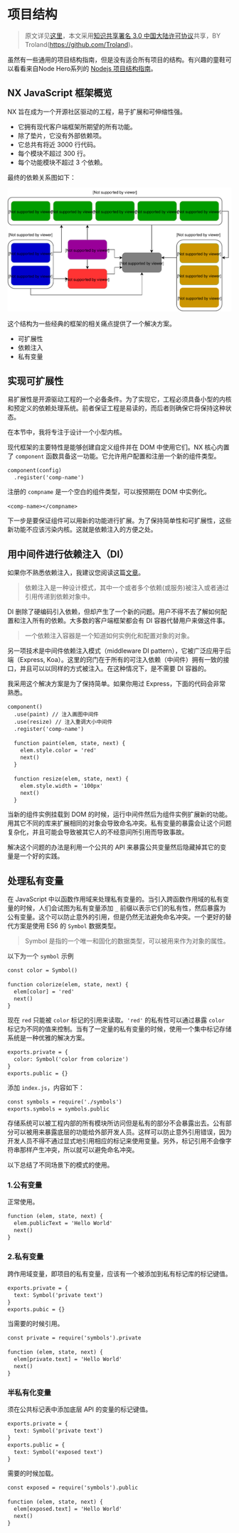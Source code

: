 # 项目结构

> 原文详见[这里](https://blog.risingstack.com/writing-a-javascript-framework-project-structuring/)，本文采用[知识共享署名 3.0 中国大陆许可协议](http://creativecommons.org/licenses/by/3.0/cn/)共享，BY Troland(https://github.com/Troland)。

虽然有一些通用的项目结构指南，但是没有适合所有项目的结构。有兴趣的童鞋可以看看来自Node Hero系列的 [Nodejs 项目结构指南](https://blog.risingstack.com/node-hero-node-js-project-structure-tutorial/)。

## NX JavaScript 框架概览

NX 旨在成为一个开源社区驱动的工程，易于扩展和可伸缩性强。

- 它拥有现代客户端框架所期望的所有功能。
- 除了垫片，它没有外部依赖项。
- 它总共有将近 3000 行代码。
- 每个模块不超过 300 行。
- 每个功能模块不超过 3 个依赖。

最终的依赖关系图如下：

![](./assets/javascript_framework_in_2016_the_nx_project_structure.svg)

这个结构为一些经典的框架的相关痛点提供了一个解决方案。

- 可扩展性
- 依赖注入
- 私有变量

## 实现可扩展性

易扩展性是开源驱动工程的一个必备条件。为了实现它，工程必须具备小型的内核和预定义的依赖处理系统。前者保证工程是易读的，而后者则确保它将保持这种状态。

在本节中，我将专注于设计一个小型内核。

现代框架的主要特性是能够创建自定义组件并在 DOM 中使用它们。NX 核心内置了 `component` 函数具备这一功能。它允许用户配置和注册一个新的组件类型。

```
component(config)
  .register('comp-name')
```

注册的 `compname` 是一个空白的组件类型，可以按预期在 DOM 中实例化。

`<comp-name></compname>`

下一步是要保证组件可以用新的功能进行扩展。为了保持简单性和可扩展性，这些新功能不应该污染内核。这就是依赖注入的方便之处。

## 用中间件进行依赖注入（DI）

如果你不熟悉依赖注入，我建议您阅读这篇[文章](https://blog.risingstack.com/dependency-injection-in-node-js)。

> 依赖注入是一种设计模式，其中一个或者多个依赖(或服务)被注入或者通过引用传递到依赖对象中。

DI 删除了硬编码引入依赖，但却产生了一个新的问题。用户不得不去了解如何配置和注入所有的依赖。大多数的客户端框架都会有 DI 容器代替用户来做这件事。

> 一个依赖注入容器是一个知道如何实例化和配置对象的对象。

另一项技术是中间件依赖注入模式（middleware DI pattern），它被广泛应用于后端（Express, Koa）。这里的窍门在于所有的可注入依赖（中间件）拥有一致的接口，并且可以以同样的方式被注入。在这种情况下，是不需要 DI 容器的。

我采用这个解决方案是为了保持简单。如果你用过 Express，下面的代码会非常熟悉。

```
component()
  .use(paint) // 注入画图中间件
  .use(resize) // 注入重调大小中间件
  .register('comp-name')

  function paint(elem, state, next) {
    elem.style.color = 'red'
    next()
  }

  function resize(elem, state, next) {
    elem.style.width = '100px'
    next()
  }
```

当新的组件实例挂载到 DOM 的时候，运行中间件然后为组件实例扩展新的功能。用其它不同的库来扩展相同的对象会导致命名冲突。私有变量的暴露会让这个问题复杂化，并且可能会导致被其它人的不经意间所引用而导致事故。



解决这个问题的办法是利用一个公共的 API 来暴露公共变量然后隐藏掉其它的变量是一个好的实践。

## 处理私有变量

在 JavaScript 中以函数作用域来处理私有变量的。当引入跨函数作用域的私有变量的时候，人们会试图为私有变量添加 `_` 前缀以表示它们的私有性，然后暴露为公有变量。这个可以防止意外的引用，但是仍然无法避免命名冲突。一个更好的替代方案是使用 ES6 的 `Symbol` 数据类型。

> Symbol 是指的一个唯一和固化的数据类型，可以被用来作为对象的属性。

以下为一个 `symbol` 示例

```
const color = Symbol()

function colorize(elem, state, next) {
  elem[color] = 'red'
  next()
}
```

现在 `red` 只能被 `color` 标记的引用来读取。`'red'` 的私有性可以通过暴露 `color` 标记为不同的值来控制。当有了一定量的私有变量的时候，使用一个集中标记存储系统是一种优雅的解决方案。

```
exports.private = {
  color: Symbol('color from colorize')
}
exports.public = {}
```

添加 `index.js`，内容如下：

```
const symbols = require('./symbols')
exports.symbols = symbols.public
```

存储系统可以被工程内部的所有模块所访问但是私有的部分不会暴露出去。公有部分可以被用来暴露底层的功能给外部开发人员。这样可以防止意外引用错误，因为开发人员不得不通过显式地引用相应的标记来使用变量。另外，标记引用不会像字符串那样产生冲突，所以就可以避免命名冲突。

以下总结了不同场景下的模式的使用。

### 1.公有变量

正常使用。

```
function (elem, state, next) {
  elem.publicText = 'Hello World'
  next()
}
```

### 2.私有变量

跨作用域变量，即项目的私有变量，应该有一个被添加到私有标记库的标记键值。

```
exports.private = {
  text: Symbol('private text')
}
exports.pubic = {}
```

当需要的时候引用。

```
const private = require('symbols').private

function (elem, state, next) {
  elem[private.text] = 'Hello World'
  next()
}
```

### 半私有化变量

须在公共标记表中添加底层 API 的变量的标记键值。

```
exports.private = {
  text: Symbol('private text')
}
exports.public = {
  text: Symbol('exposed text')
}
```

需要的时候加载。

```
const exposed = require('symbols').public

function (elem, state, next) {
  elem[exposed.text] = 'Hello World'
  next()
}
```
